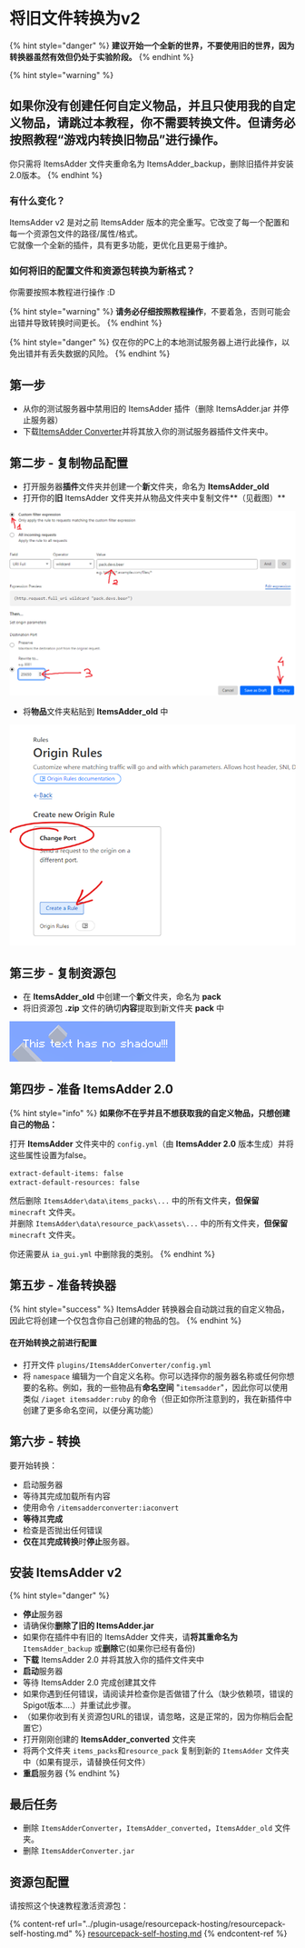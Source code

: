 # 将旧文件转换为v2

{% hint style="danger" %}
**建议开始一个全新的世界，不要使用旧的世界，因为转换器虽然有效但仍处于实验阶段。**
{% endhint %}

{% hint style="warning" %}
## 如果你没有创建任何自定义物品，并且只使用我的自定义物品，请跳过本教程，你不需要转换文件。但请务必按照教程“游戏内转换旧物品”进行操作。

你只需将 ItemsAdder 文件夹重命名为 ItemsAdder_backup，删除旧插件并安装2.0版本。
{% endhint %}

### 有什么变化？

ItemsAdder v2 是对之前 ItemsAdder 版本的完全重写。它改变了每一个配置和每一个资源包文件的路径/属性/格式。\
它就像一个全新的插件，具有更多功能，更优化且更易于维护。

### 如何将旧的配置文件和资源包转换为新格式？

你需要按照本教程进行操作 :D

{% hint style="warning" %}
**请务必仔细按照教程操作**，不要着急，否则可能会出错并导致转换时间更长。
{% endhint %}

{% hint style="danger" %}
仅在你的PC上的本地测试服务器上进行此操作，以免出错并有丢失数据的风险。
{% endhint %}

## 第一步

* 从你的测试服务器中禁用旧的 ItemsAdder 插件（删除 ItemsAdder.jar 并停止服务器）
* 下载[ItemsAdder Converter](https://www.spigotmc.org/resources/itemsadder-converter.75952/)并将其放入你的测试服务器插件文件夹中。

## 第二步 - 复制物品配置

* 打开服务器**插件**文件夹并创建一个**新**文件夹，命名为 **ItemsAdder_old**
* 打开你的**旧** ItemsAdder 文件夹并从物品文件夹中复制文件**（见截图）**

![](<../.gitbook/assets/image (6).png>)

* 将**物品**文件夹粘贴到 **ItemsAdder_old** 中

![](<../.gitbook/assets/image (5).png>)

## 第三步 - 复制资源包

* 在 **ItemsAdder_old** 中创建一个**新**文件夹，命名为 **pack**
* 将旧资源包 **.zip** 文件的确切**内容**提取到新文件夹 **pack** 中

![](../.gitbook/assets/image.png)

## 第四步 - 准备 ItemsAdder 2.0

{% hint style="info" %}
**如果你不在乎并且不想获取我的自定义物品，只想创建自己的物品：**

打开 **ItemsAdder** 文件夹中的 `config.yml`（由 **ItemsAdder 2.0** 版本生成）并将这些属性设置为false。
```
extract-default-items: false
extract-default-resources: false
```

然后删除 `ItemsAdder\data\items_packs\...` 中的所有文件夹，**但保留** `minecraft` 文件夹。\
并删除 `ItemsAdder\data\resource_pack\assets\...` 中的所有文件夹，**但保留** `minecraft` 文件夹。

你还需要从 `ia_gui.yml` 中删除我的类别。
{% endhint %}

## 第五步 - 准备转换器

{% hint style="success" %}
ItemsAdder 转换器会自动跳过我的自定义物品，因此它将创建一个仅包含你自己创建的物品的包。
{% endhint %}

#### 在开始转换之前进行配置

* 打开文件 `plugins/ItemsAdderConverter/config.yml`
* 将 `namespace` 编辑为一个自定义名称。你可以选择你的服务器名称或任何你想要的名称。例如，我的一些物品有**命名空间** "`itemsadder`"，因此你可以使用类似 `/iaget itemsadder:ruby` 的命令（但正如你所注意到的，我在新插件中创建了更多命名空间，以便分离功能）

## 第六步 - 转换

要开始转换：

* 启动服务器
* 等待其完成加载所有内容
* 使用命令 `/itemsadderconverter:iaconvert`
* **等待**其**完成**
* 检查是否抛出任何错误
* **仅在**其**完成转换**时**停止**服务器。

## 安装 ItemsAdder v2

{% hint style="danger" %}
* **停止**服务器
* 请确保你**删除了旧的 ItemsAdder.jar**
* 如果你在插件中有旧的 ItemsAdder 文件夹，请**将其重命名为** `ItemsAdder_backup` 或**删除**它(如果你已经有备份)
* **下载** ItemsAdder 2.0 并将其放入你的插件文件夹中
* **启动**服务器
* 等待 ItemsAdder 2.0 完成创建其文件
* 如果你遇到任何错误，请阅读并检查你是否做错了什么（缺少依赖项，错误的Spigot版本....）并重试此步骤。
* （如果你收到有关资源包URL的错误，请忽略，这是正常的，因为你稍后会配置它）
* 打开刚刚创建的 **ItemsAdder_converted** 文件夹
* 将两个文件夹 `items_packs`和`resource_pack` 复制到新的 `ItemsAdder` 文件夹中（如果有提示，请替换任何文件）
* **重启**服务器
{% endhint %}

## 最后任务

* 删除 `ItemsAdderConverter`，`ItemsAdder_converted`，`ItemsAdder_old` 文件夹。
* 删除 `ItemsAdderConverter.jar`

## 资源包配置

请按照这个快速教程激活资源包：

{% content-ref url="../plugin-usage/resourcepack-hosting/resourcepack-self-hosting.md" %}
[resourcepack-self-hosting.md](../plugin-usage/resourcepack-hosting/resourcepack-self-hosting.md)
{% endcontent-ref %}
